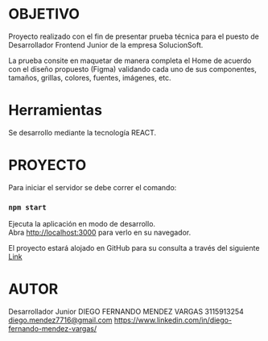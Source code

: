 # OBJETIVO

Proyecto realizado con el fin de presentar prueba técnica para el puesto de Desarrollador Frontend Junior de la empresa SolucionSoft.

La prueba consite en maquetar de manera completa el Home de acuerdo con el diseño propuesto (Figma) validando cada uno de sus componentes, tamaños, grillas, colores, fuentes, imágenes, etc.

# Herramientas

Se desarrollo mediante la tecnología REACT.

# PROYECTO

Para iniciar el servidor se debe correr el comando:

### `npm start`

Ejecuta la aplicación en modo de desarrollo.\
Abra [http://localhost:3000](http://localhost:3000) para verlo en su navegador.

El proyecto estará alojado en GitHub para su consulta a través del siguiente [Link](https://github.com/DiegoFMendezV/Prueba_Front)

# AUTOR

Desarrollador Junior
DIEGO FERNANDO MENDEZ VARGAS
3115913254
diego.mendez7716@gmail.com
https://www.linkedin.com/in/diego-fernando-mendez-vargas/